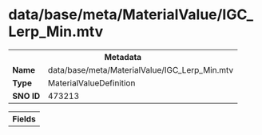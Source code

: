 <h1>data/base/meta/MaterialValue/IGC_Lerp_Min.mtv</h1><table><tr><th colspan="100%">Metadata</th></tr><tr><td><b>Name</b></td><td>data/base/meta/MaterialValue/IGC_Lerp_Min.mtv</td></tr><tr><td><b>Type</b></td><td>MaterialValueDefinition</td></tr><tr><td><b>SNO ID</b></td><td>473213</td></tr></table>

<table><tr><th colspan="100%">Fields</th></tr></table>

